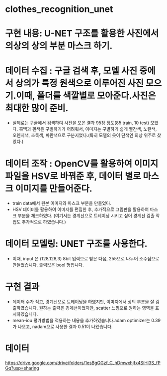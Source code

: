# clothes_recognition_unet
# 구현 내용:  U-NET  구조를 활용한 사진에서 의상의 상의 부분 마스크 하기.

# 데이터 수집 : 구글 검색 후, 모델 사진 중에서 상의가 특정 원색으로 이루어진 사진 모으기.이때, 폴더를 색깔별로 모아준다.사진은 최대한 많이 준비.
- 실제로는 구글에서 검색하여 사진을 모은 결과 95장 정도(85 train, 10 test) 모았다. 흑백과 흰색은 구별하기가 어려워서, 
  이미지는 구별하기 쉽게 빨간색, 노란색, 오렌지색, 초록색, 파란색으로 구분지었다.(특히 모델의 옷이 단색인 의상 위주로 찾았다.)

# 데이터 조작 : OpenCV를 활용하여 이미지 파일을 HSV로 바꿔준 후, 데이터 별로 마스크 이미지를 만들어준다.      
- train data에서 원본 이미지와 마스크 부분을 만들었다.
- HSV 데이터를 활용하여 이미지를 편집한 후, 추가적으로 그림판을 활용하여 마스크 부분을 체크하였다.
 (여기서는 경계선으로 트레이닝 시키고 싶어 경계선 검출 작업도 추가적으로 하였습니다.)

# 데이터 모델링: UNET 구조를 사용한다.
- 이때, input 은 (128,128,3) 8bit 입력으로 받은 다음, 255으로 나누어 소수점으로 만들었습니다. 출력값은 bool 형입니다.

# 구현 결과
- 데이터 수가 적고, 경계선으로 트레이닝을 하였지만, 이미지에서 상의 부분을 잘 검출하였습니다.
  원하는 출력은 경계선이었지만, scatter 느낌으로 원하는 영역을 표시하였습니다.
- mean-iou 평가방법을 적용하는 내용을 추가하였습니다.adam optimizer는 0.39 가 나오고, nadam으로 사용한 결과 0.51이 나왔습니다.

# 데이터
https://drive.google.com/drive/folders/1esBgGGzf_C_hDmwxhjfx4SiHl3S_fPGq?usp=sharing
